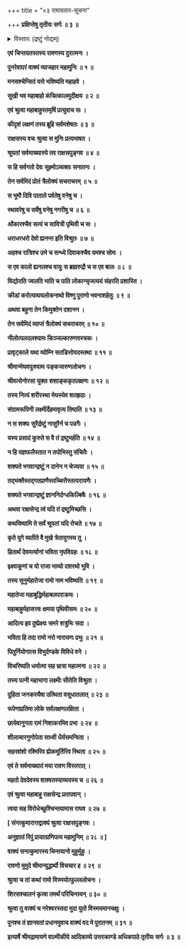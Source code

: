 +++
title = "०३ रामावतार-सूचना"

+++
**प्रक्षिप्तेषु तृतीयः सर्गः ॥ ३ ॥**

<details><summary>विस्तारः (द्रष्टुं नोद्यम्)</summary>

नारायण-करान् मरणाभिलाषिणं रावणं प्रति  
तन्-मनो-भाव-विदा सनत्-कुमारेण  
नारायणस्य रामत्वेन भुव्य् अवतरण-कथनम् ॥ १ ॥
</details>

**एवं चिन्तयतस्तस्य रावणस्य दुरात्मनः ।**

**पुनरेवापरं वाक्यं व्याजहार महामुनिः ॥ १ ॥**

**मनसश्चेप्सितं यत्ते भविष्यति महाहवे ।**

**सुखी भव महाबाहो कंचित्कालमुदीक्षय ॥ २ ॥**

**एवं श्रुत्वा महाबाहुस्तमृषिं प्रत्युवाच सः ।**

**कीदृशं लक्षणं तस्य ब्रूहि सर्वमशेषतः ॥ ३ ॥**

**राक्षसस्य वचः श्रुत्वा स मुनिः प्रत्यभाषत ।**

**श्रूयतां सर्वमाख्यास्ये तव राक्षसपुङ्गव ॥ ४ ॥**

**स हि सर्वगतो देवः सूक्ष्मोऽव्यक्तः सनातनः ।**

**तेन सर्वमिदं प्रोतं त्रैलोक्यं सचराचरम् ॥ ५ ॥**

**स भूमौ दिवि पाताले पर्वतेषु वनेषु च ।**

**स्थावरेषु च सर्वेषु वनेषु नगरीषु च ॥ ६ ॥**

**ओंकारश्चैव सत्यं च सावित्री पृथिवी च सः ।**

**धराधरधरो देवो ह्यनन्त इति विश्रुतः ॥ ७ ॥**

**अहश्च रात्रिश्च उभे च सन्ध्ये दिवाकश्चैव यमश्च सोमः ।**

**स एव कालो ह्यनलश्च वायुः स ब्रह्मरुद्रौ च स एव बालः ॥ ८ ॥**

**विद्योतति ज्वलति भाति च पाति लोकान्सृजत्ययं संहरति प्रशास्ति ।**

**क्रीडां करोत्यव्ययलोकनाथो विष्णु पुराणो भवनाशहेतुः ॥ ९ ॥**

**अथवा बहुना तेन किमुक्तेन दशानन ।**

**तेन सर्वमिदं व्याप्तं त्रैलोक्यं सचराचरम् ॥ १० ॥**

**नीलोत्पलदलश्यामः किञ्जल्कारुणवस्त्रकः ।**

**प्रावृट्काले यथा व्योम्नि सतडित्तोयदस्तथा ॥ ११ ॥**

**श्रीमान्मेघवपुःश्यामः पङ्कजारुणलोचनः ।**

**श्रीवत्सेनोरसा युक्तः शशाङ्ककृतलक्षणः ॥ १२ ॥**

**तस्य नित्यं शरीरस्था मेघस्येव शतह्रदाः ।**

**संग्रामरूपिणी लक्ष्मीर्देहमावृत्य तिष्ठति ॥ १३ ॥**

**न स शक्यः सुरैर्द्रष्टुं नासुरैर्न च पन्नगैः ।**

**यस्य प्रसादं कुरुते स वै तं द्रष्टुमर्हति ॥ १४ ॥**

**न हि यज्ञफलैस्तात न तपोभिस्तु संचितैः ।**

**शक्यते भगवान्द्रष्टुं न दानेन न चेज्यया ॥ १५ ॥**

**तद्भक्तैस्तद्गतप्राणैस्तच्चित्तैस्तत्परायणैः ।**

**शक्यते भगवान्द्रष्टुं ज्ञाननिर्दग्धकिल्बिषैः ॥ १६ ॥**

**अथवा राक्षसेन्द्र त्वं यदि तं द्रष्टुमिच्छसि ।**

**कथयिष्यामि ते सर्वं श्रूयतां यदि रोचते ॥ १७ ॥**

**कृते युगे व्यतीते वै मुखे त्रेतायुगस्य तु ।**

**हितार्थं देवमर्त्यानां भविता नृपविग्रहः ॥ १८ ॥**

**इक्ष्वाकूणां च यो राजा भाव्यो दशरथो भुवि ।**

**तस्य सूनुर्महातेजा रामो नाम भविष्यति ॥ १९ ॥**

**महातेजा महाबुद्धिर्महाबलपराक्रमः ।**

**महाबाहुर्महासत्त्वः क्षमया पृथिवीसमः ॥ २० ॥**

**आदित्य इव दुष्प्रेक्ष्यः समरे शत्रुभिः सदा ।**

**भविता हि तदा रामो नरो नारायणः प्रभुः ॥ २१ ॥**

**पितुर्नियोगात्स विभुर्दण्डके विविधे वने ।**

**विचरिष्यति धर्मात्मा सह भ्रात्रा महात्मना ॥ २२ ॥**

**तस्य पत्नी महाभागा लक्ष्मीः सीतेति विश्रुता ।**

**दुहिता जनकस्यैषा उत्थिता वसुधातलात् ॥ २३ ॥**

**रूपेणाप्रतिमा लोके सर्वलक्षणलक्षिता ।**

**छायेवानुगता रामं निशाकरमिव प्रभा ॥ २४ ॥**

**शीलाचारगुणोपेता साध्वी धैर्यसमन्विता ।**

**सहस्रांशो रश्मिरिव ह्येकमूर्तिरिव स्थिता ॥ २५ ॥**

**एवं ते सर्वमाख्यातं मया रावण विस्तरात् ।**

**महतो देवदेवस्य शाश्वतस्याव्ययस्य च ॥ २६ ॥**

**एवं श्रुत्वा महाबाहू राक्षसेन्द्र प्रतापवान् ।**

**त्वया सह विरोधेच्छुश्चिन्तयामास राघव ॥ २७ ॥**

**\[ संनत्कुमारात्तद्वाक्यं श्रुत्वा राक्षसपुङ्गवः ।**

**अनुज्ञातं रिपुं प्रायात्प्रणिपत्य महामुनिम् ॥ २८ ॥ \]**

**वाक्यं सनत्कुमारस्य चिन्तयानो मुहुर्मुहुः ।**

**रावणो मुमुदे श्रीमान्युद्धार्थी विचचार ह ॥ २९ ॥**

**श्रुत्वा च तां कथां रामो विस्मयोत्फुल्ललोचनः ।**

**शिरसश्चालनं कृत्वा तमर्थं परिचिन्तयन् ॥ ३० ॥**

**श्रुत्वा तु वाक्यं च नरेश्वरस्तदा मुदा युतो विस्मयमानचक्षुः ।**

**पुनश्च तं ज्ञानवतां प्रधानमुवाच वाक्यं वद मे पुरातनम् ॥ ३१ ॥**

**इत्यार्षे श्रीमद्रामायणे वाल्मीकीये आदिकाव्ये उत्तरकाण्डे अधिकपाठे तृतीयः सर्गः ॥ ३ ॥**
